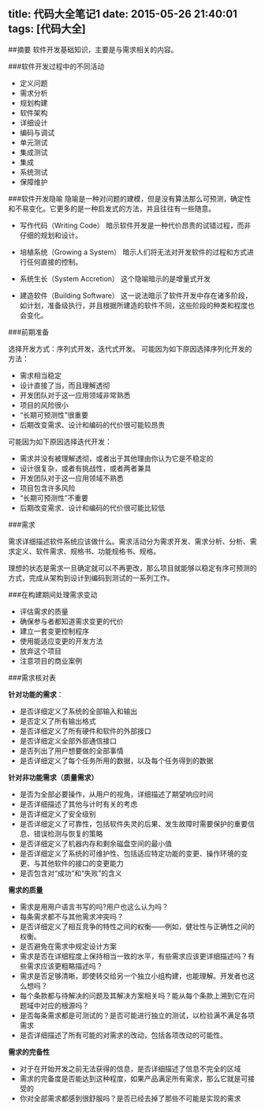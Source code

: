 title: 代码大全笔记1
date: 2015-05-26 21:40:01
tags: [代码大全]
---

##摘要
软件开发基础知识，主要是与需求相关的内容。
<!--more-->

###软件开发过程中的不同活动
* 定义问题
* 需求分析
* 规划构建
* 软件架构
* 详细设计
* 编码与调试
* 单元测试
* 集成测试
* 集成
* 系统测试
* 保障维护

###软件开发隐喻
隐喻是一种对问题的建模，但是没有算法那么可预测，确定性和不易变化。它更多的是一种启发式的方法，并且往往有一些随意。

* 写作代码（Writing Code）
暗示软件开发是一种代价昂贵的试错过程，而非仔细的规划和设计。

* 培植系统（Growing a System）
暗示人们将无法对开发软件的过程和方式进行任何直接的控制。

* 系统生长（System Accretion）
这个隐喻暗示的是增量式开发

* 建造软件（Building Software）
这一说法暗示了软件开发中存在诸多阶段，如计划，准备级执行，并且根据所建造的软件不同，这些阶段的种类和程度也会变化。

###前期准备

选择开发方式：序列式开发，迭代式开发。
可能因为如下原因选择序列化开发的方法：

* 需求相当稳定
* 设计直接了当，而且理解透彻
* 开发团队对于这一应用领域非常熟悉
* 项目的风险很小
* “长期可预测性”很重要
* 后期改变需求、设计和编码的代价很可能较昂贵

可能因为如下原因选择迭代开发：

* 需求并没有被理解透彻，或者出于其他理由你认为它是不稳定的
* 设计很复杂，或者有挑战性，或者两者兼具
* 开发团队对于这一应用领域不熟悉
* 项目包含许多风险
* “长期可预测性”不重要
* 后期改变需求、设计和编码的代价很可能比较低

###需求

需求详细描述软件系统应该做什么。需求活动分为需求开发、需求分析、分析、需求定义、软件需求、规格书、功能规格书、规格。

理想的状态是需求一旦确定就可以不再更改，那么项目就能够以稳定有序可预测的方式，完成从架构到设计到编码到测试的一系列工作。

###在构建期间处理需求变动

* 评估需求的质量
* 确保参与者都知道需求变更的代价
* 建立一套变更控制程序
* 使用能适应变更的开发方法
* 放弃这个项目
* 注意项目的商业案例

###需求核对表

**针对功能的需求**：

* 是否详细定义了系统的全部输入和输出
* 是否定义了所有输出格式
* 是否详细定义了所有硬件和软件的外部接口
* 是否详细定义全部外部通信接口
* 是否列出了用户想要做的全部事情
* 是否详细定义了每个任务所用的数据，以及每个任务得到的数据

**针对非功能需求（质量需求）**

* 是否为全部必要操作，从用户的视角，详细描述了期望响应时间
* 是否详细描述了其他与计时有关的考虑
* 是否详细定义了安全级别
* 是否详细定义了可靠性，包括软件失灵的后果、发生故障时需要保护的重要信息、错误检测与恢复的策略
* 是否详细定义了机器内存和剩余磁盘空间的最小值
* 是否详细定义了系统的可维护性、包括适应特定功能的变更、操作环境的变更、与其他软件的接口的变更能力
* 是否包含对“成功”和“失败”的含义

**需求的质量**

* 需求是用用户语言书写的吗?用户也这么认为吗？
* 每条需求都不与其他需求冲突吗？
* 是否详细定义了相互竞争的特性之间的权衡——例如，健壮性与正确性之间的权衡。
* 是否避免在需求中规定设计方案
* 需求是否在详细程度上保持相当一致的水平，有些需求应该更详细描述吗？有些需求应该更粗略描述吗？
* 需求是否足够清晰，即使转交给另一个独立小组构建，也能理解。开发者也这么想吗？
* 每个条款都与待解决的问题及其解决方案相关吗？能从每个条款上溯到它在问题域中对应的根源吗？
* 是否每条需求都是可测试的？是否可能进行独立的测试，以检验满不满足各项需求
* 是否详细描述了所有可能的对需求的改动，包括各项改动的可能性。

**需求的完备性**

* 对于在开始开发之前无法获得的信息，是否详细描述了信息不完全的区域
* 需求的完备度是否能达到这种程度，如果产品满足所有需求，那么它就是可接受的
* 你对全部需求都感到很舒服吗？是否已经去掉了那些不可能是实现的需求

